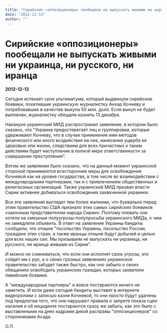 ```yaml
---
title: "Сирийские «оппозиционеры» пообещали не выпускать живыми ни украинца, ни русского, ни иранца"
date: "2012-12-13"
author: ""
---
```


# Сирийские «оппозиционеры» пообещали не выпускать живыми ни украинца, ни русского, ни иранца

**2012-12-13** 

Сегодня истекает срок ультиматума, который выдвинули сирийские боевики, похитившие украинскую журналистку Анхар Кочневу и потребовавшие в качестве выкупа 50 млн. долл. Если выкуп не будет выплачен, журналистку обещали казнить 13 декабря.

Накануне украинский МИД распространил заявление, в котором было сказано, что "Украина предостерегает лиц и группировки, которые удерживают Кочневу, что в случае применения ими методов физического или иного воздействия на нее, нанесения ущерба ее здоровью или жизни, следствием для всех причастных к таким действиям будет наступление в полной мере ответственности за совершения преступления".

Вэтом же заявлении было сказано, что на данный момент украинской стороной принимаются всесторонние меры для освобождения Кочневой как на уровне государства, в том числе во взаимодействии с международными партнерами, так и с привлечением общественных и религиозных организаций. Также украинский МИД призвал власти Сирии активнее добиваться освобождения захваченной украинки.

Все эти заявления выглядят тем более жалкими, что буквально перед этим правительство США признало этих самых сирийских боевиков «законным представителем народа Сирии». Поэтому плевать они хотели на смешные полуугрозы-полупросьбы украинского МИДа, о чем не замедлили объявить. В ответ на заявление Украины бандиты сообщили, что отныне "посольство Украины, посольство России, граждане этих стран, а также иранцы отныне будут добычей и целью для всех наших сил. Мы призываем не выпускать ни украинца, ни русского, ни иранца живыми из Сирии".

И можно не сомневаться, что если они исполнят свою угрозы, это сойдет им с рук, а о своих грозных заявлениях украинское правительство забудет также быстро, как оно забыло о своих обещаниях освободить украинских граждан, которых захватили ливийские боевики.

А "международные партнеры" и вовсе постараются ничего не заметить. И если даже сегодня бандиты выставят в интернете видеоролики с записью казни Кочневой, то они просто будут удалены под предлогом того, что они нарушают правила о запрете показа сцен насилия и об инциденте постараются сразу же забыть, как это было с выставлеными на днях кадрами дикой расправы "оппозиционеров" со сторонниками Асада.

О.Л.